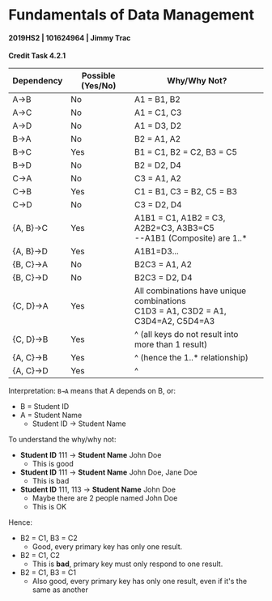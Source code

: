# Fundamentals of Data Management

#### 2019HS2 |  101624964 | Jimmy Trac 

**Credit Task 4.2.1**

| Dependency | Possible (Yes/No) | Why/Why Not?                                                 |
| ---------- | ----------------- | ------------------------------------------------------------ |
| A→B        | No                | A1 = B1, B2                                                  |
| A→C        | No                | A1 = C1, C3                                                  |
| A→D        | No                | A1 = D3, D2                                                  |
| B→A        | No                | B2 = A1, A2                                                  |
| B→C        | Yes               | B1 = C1, B2 = C2, B3 = C5                                    |
| B→D        | No                | B2 = D2, D4                                                  |
| C→A        | No                | C3 = A1, A2                                                  |
| C→B        | Yes               | C1 = B1, C3 = B2, C5 = B3                                    |
| C→D        | No                | C3 = D2, D4                                                  |
| {A, B}→C   | Yes               | A1B1 = C1, A1B2 = C3, A2B2=C3, A3B3=C5<br />--A1B1 (Composite) are 1..* |
| {A, B}→D   | Yes               | A1B1=D3...                                                   |
| {B, C}→A   | No                | B2C3 = A1, A2                                                |
| {B, C}→D   | No                | B2C3 = D2, D4                                                |
| {C, D}→A   | Yes               | All combinations have unique combinations<br />C1D3 = A1, C3D2 = A1, C3D4=A2, C5D4=A3 |
| {C, D}→B   | Yes               | ^ (all keys do not result into more than 1 result)           |
| {A, C}→B   | Yes               | ^ (hence the 1..* relationship)                              |
| {A, C}→D   | Yes               | ^                                                            |



Interpretation: `B→A` means that A depends on B, or:

* B = Student ID
* A = Student Name
  * Student ID → Student Name

To understand the why/why not:

* **Student ID** 111 → **Student Name** John Doe 
  * This is good
* **Student ID** 111 → **Student Name** John Doe,  Jane Doe
  * This is bad
* **Student ID** 111, 113 → **Student Name** John Doe
  * Maybe there are 2 people named John Doe
  * This is OK

Hence:

* B2 = C1, B3 = C2
  * Good, every primary key has only one result.
* B2 = C1, C2
  * This is **bad**, primary key must only respond to one result.
* B2 = C1, B3 = C1
  - Also good, every primary key has only one result, even if it's the same as another